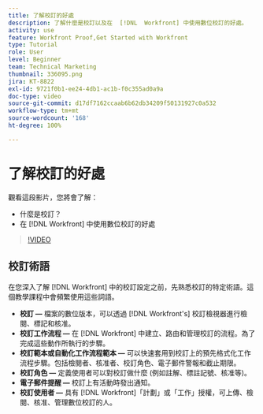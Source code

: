 ```yaml
---
title: 了解校訂的好處
description: 了解什麼是校訂以及在  [!DNL  Workfront] 中使用數位校訂的好處。
activity: use
feature: Workfront Proof,Get Started with Workfront
type: Tutorial
role: User
level: Beginner
team: Technical Marketing
thumbnail: 336095.png
jira: KT-8822
exl-id: 9721f0b1-ee24-4db1-ac1b-f0c355ad0a9a
doc-type: video
source-git-commit: d17df7162ccaab6b62db34209f50131927c0a532
workflow-type: tm+mt
source-wordcount: '168'
ht-degree: 100%

---
```


# 了解校訂的好處

觀看這段影片，您將會了解：

* 什麼是校訂？
* 在 [!DNL Workfront] 中使用數位校訂的好處

>[!VIDEO](https://video.tv.adobe.com/v/336095/?quality=12&learn=on&enablevpops)

## 校訂術語

在您深入了解 [!DNL  Workfront] 中的校訂設定之前，先熟悉校訂的特定術語。這個教學課程中會頻繁使用這些詞語。

* **校訂 —** 檔案的數位版本，可以透過 [!DNL Workfront's] 校訂檢視器進行檢閱、標記和核准。
* **校訂工作流程 —** 在 [!DNL Workfront] 中建立、路由和管理校訂的流程。為了完成這些動作所執行的步驟。
* **校訂範本或自動化工作流程範本 —** 可以快速套用到校訂上的預先格式化工作流程步驟。包括檢閱者、核准者、校訂角色、電子郵件警報和截止期限。
* **校訂角色 —** 定義使用者可以對校訂做什麼 (例如註解、標註記號、核准等)。
* **電子郵件提醒 —** 校訂上有活動時發出通知。
* **校訂使用者 —** 具有 [!DNL Workfront]「計劃」或「工作」授權，可上傳、檢閱、核准、管理數位校訂的人。

